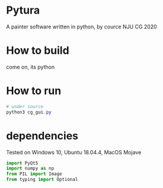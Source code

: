 # Pytura
A painter software written in python, by cource NJU CG 2020
# How to build
come on, its python
# How to run
``` powershell
# under source
python3 cg_gui.py
```
# dependencies
Tested on Windows 10, Ubuntu 18.04.4, MacOS Mojave
``` python
import PyQt5
import numpy as np
from PIL import Image
from typing import Optional
```
